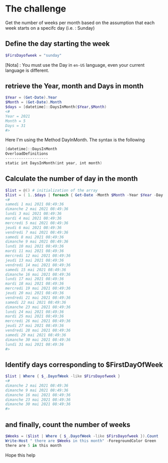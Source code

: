 # The challenge

Get the number of weeks per month based on the assumption that each week starts on a specifc day (i.e. :  Sunday)

## Define the day starting the week

````powershell
$FirsDayofweek = "sunday"
````
[Nota] : You must use the Day in ````en-US```` language, even your current language is  different.


## retrieve the Year, month and Days in month

````powershell
$Year = (Get-Date).Year
$Month = (Get-Date).Month
$days = [datetime]::DaysInMonth($Year,$Month)
<#
Year = 2021
Month = 5
Days = 31
#>
````
Here I'm using the Method DayInMonth. The syntax is the following

````powershell
[datetime]::DaysInMonth
OverloadDefinitions
-------------------
static int DaysInMonth(int year, int month)
````

## Calculate the number of day in the month

````powershell
$list = @() # initialization of the array
$list = ( 1..$days | foreach { Get-Date -Month $Month -Year $Year -Day $_} )
<#
samedi 1 mai 2021 08:49:36
dimanche 2 mai 2021 08:49:36
lundi 3 mai 2021 08:49:36
mardi 4 mai 2021 08:49:36
mercredi 5 mai 2021 08:49:36
jeudi 6 mai 2021 08:49:36
vendredi 7 mai 2021 08:49:36
samedi 8 mai 2021 08:49:36
dimanche 9 mai 2021 08:49:36
lundi 10 mai 2021 08:49:36
mardi 11 mai 2021 08:49:36
mercredi 12 mai 2021 08:49:36
jeudi 13 mai 2021 08:49:36
vendredi 14 mai 2021 08:49:36
samedi 15 mai 2021 08:49:36
dimanche 16 mai 2021 08:49:36
lundi 17 mai 2021 08:49:36
mardi 18 mai 2021 08:49:36
mercredi 19 mai 2021 08:49:36
jeudi 20 mai 2021 08:49:36
vendredi 21 mai 2021 08:49:36
samedi 22 mai 2021 08:49:36
dimanche 23 mai 2021 08:49:36
lundi 24 mai 2021 08:49:36
mardi 25 mai 2021 08:49:36
mercredi 26 mai 2021 08:49:36
jeudi 27 mai 2021 08:49:36
vendredi 28 mai 2021 08:49:36
samedi 29 mai 2021 08:49:36
dimanche 30 mai 2021 08:49:36
lundi 31 mai 2021 08:49:36
#>
````



## Identify days corresponding to $FirstDayOfWeek

````powershell
$list | Where { $_.DayofWeek -like $FirsDayofweek }
<#
dimanche 2 mai 2021 08:49:36
dimanche 9 mai 2021 08:49:36
dimanche 16 mai 2021 08:49:36
dimanche 23 mai 2021 08:49:36
dimanche 30 mai 2021 08:49:36
#>
````

## and finally, count the number of weeks

````powershell
$Weeks = ($list | Where { $_.DayofWeek -like $FirsDayofweek }).Count
Write-Host " there are $Weeks in this month" -ForegroundColor Green
there are 5 in this month
````


Hope this help
